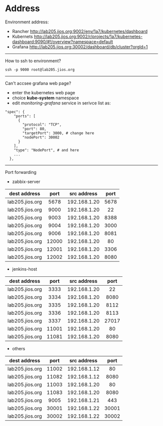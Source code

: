 # Address

Environment address:
- Rancher http://lab205.jios.org:9002/env/1a7/kubernetes/dashboard
- Kubernets http://lab205.jios.org:9002/r/projects/1a7/kubernetes-dashboard:9090/#!/overview?namespace=default
- Grafana http://lab205.jios.org:30002/dashboard/db/cluster?orgId=1
---
How to ssh to environment?
```
ssh -p 9000 root@lab205.jios.org
```
---
Can't accsee grafana web page?
- enter the kubernetes web page
- choice **kube-system** namespace
- edit *monitoring-grafana* service in serivce list as:
```
"spec": {
    "ports": [
      {
        "protocol": "TCP",
        "port": 80,
        "targetPort": 3000, # change here
        "nodePort": 30002
      }
    ],
    "type": "NodePort", # and here
    ...
  },
```
---
Port forwarding

- zabbix-server

dest address | port | src address | port
:-: | :-: | :-: | :-:
lab205.jios.org | 5678 | 192.168.1.20 | 5678
lab205.jios.org | 9000 | 192.168.1.20 | 22
lab205.jios.org | 9003 | 192.168.1.20 | 8388
lab205.jios.org | 9004 | 192.168.1.20 | 3000
lab205.jios.org | 9006 | 192.168.1.20 | 8081
lab205.jios.org | 12000 | 192.168.1.20 | 80
lab205.jios.org | 12001 | 192.168.1.20 | 3306
lab205.jios.org | 12002 | 192.168.1.20 | 8080

- jenkins-host

dest address | port | src address | port
:-: | :-: | :-: | :-:
lab205.jios.org | 3333 | 192.168.1.20 | 22
lab205.jios.org | 3334 | 192.168.1.20 | 8080
lab205.jios.org | 3335 | 192.168.1.20 | 8112
lab205.jios.org | 3336 | 192.168.1.20 | 8113
lab205.jios.org | 3337 | 192.168.1.20 | 27017
lab205.jios.org | 11001 | 192.168.1.20 | 80
lab205.jios.org | 11081 | 192.168.1.20 | 8080

- others

dest address | port | src address | port
:-: | :-: | :-: | :-:
lab205.jios.org | 11002 | 192.168.1.12 | 80
lab205.jios.org | 11082 | 192.168.1.12 | 8080
lab205.jios.org | 11003 | 192.168.1.20 | 80
lab205.jios.org | 11083 | 192.168.1.20 | 8080
lab205.jios.org | 9005 | 192.168.1.21 | 443
lab205.jios.org | 30001 | 192.168.1.22 | 30001
lab205.jios.org | 30002 | 192.168.1.22 | 30002